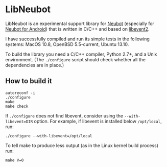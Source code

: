 LibNeubot
=========

LibNeubot is an experimental support library for [Neubot][neubot] (especially
for [Neubot for Android][neubot_android]) that is written in C/C++ and based
on [libevent2].

[neubot_android]: https://github.com/neubot/neubot_android
[neubot]: https://github.com/neubot/neubot
[libevent2]: https://github.com/libevent/libevent

I have successfully compiled and run its simple tests in the following
systems: MacOS 10.8, OpenBSD 5.5-current, Ubuntu 13.10.

To build the library you need a C/C++ compiler, Python 2.7+,
and a Unix environment. (The `./configure` script should check
whether all the dependencies are in place.)

How to build it
---------------

    autoreconf -i
    ./configure
    make
    make check

If `./configure` does not find libevent, consider using the
`--with-libevent=DIR` option. For example, if libevent is
installed below `/opt/local`, run:

    ./configure --with-libevent=/opt/local

To tell make to produce less output (as in the Linux kernel
build process) run:

    make V=0
